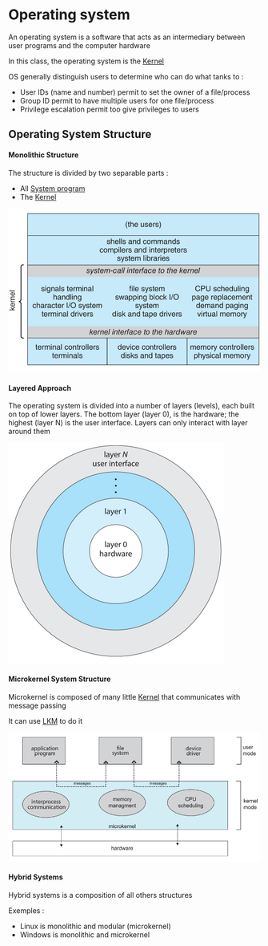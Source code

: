 # Operating system

An operating system is a software that acts as an intermediary between user programs and the computer hardware

In this class, the operating system is the [Kernel](Kernel.md)

OS generally distinguish users to determine who can do what tanks to :

- User IDs (name and number) permit to set the owner of a file/process
- Group ID permit to have multiple users for one file/process
- Privilege escalation permit too give privileges to users

## Operating System Structure

#### Monolithic Structure

The structure is divided by two separable parts :

- All [System program](System%20program.md)
- The [Kernel](Kernel.md)

![](attachments/Pasted%20image%2020230611112527.png)

#### Layered Approach

The operating system is divided into a number of layers (levels), each built on top of lower layers. The bottom layer (layer 0), is the hardware; the highest (layer N) is the user interface. Layers can only interact with layer around them

![](attachments/Pasted%20image%2020230611112714.png)

#### Microkernel System Structure

Microkernel is composed of many little [Kernel](Kernel.md) that communicates with message passing

It can use [LKM](LKM.md) to do it

![](attachments/Pasted%20image%2020230611112901.png)

#### Hybrid Systems

Hybrid systems is a composition of all others structures

Exemples :

- Linux is monolithic and modular (microkernel)
- Windows is monolithic and microkernel